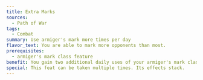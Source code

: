 ```yaml
---
title: Extra Marks
sources:
  - Path of War
tags:
  - Combat
summary: Use armiger's mark more times per day
flavor_text: You are able to mark more opponents than most.
prerequisites:
  - armiger's mark class feature
benefit: You gain two additional daily uses of your armiger's mark class feature.
special: This feat can be taken multiple times. Its effects stack.
---
```

